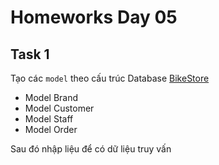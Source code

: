 # Homeworks Day 05

## Task 1

Tạo các `model` theo cấu trúc Database [BikeStore](Database-Structure/readme.md)

- Model Brand
- Model Customer
- Model Staff
- Model Order

Sau đó nhập liệu để có dữ liệu truy vấn